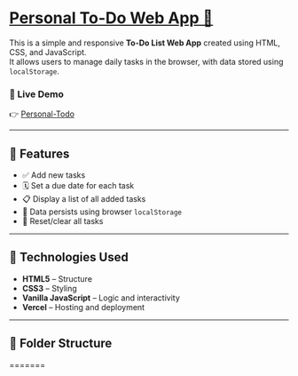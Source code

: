 # [  Personal To-Do Web App 📝](https://personal-todo-web.vercel.app/)

This is a simple and responsive **To-Do List Web App** created using HTML, CSS, and JavaScript.  
It allows users to manage daily tasks in the browser, with data stored using `localStorage`.

### 🔗 Live Demo
👉 [Personal-Todo](https://personal-todo-web.vercel.app/)

---

## 📌 Features

- ✅ Add new tasks
- 🗓️ Set a due date for each task
- 📋 Display a list of all added tasks
- 💾 Data persists using browser `localStorage`
- 🔁 Reset/clear all tasks

---

## 🚀 Technologies Used

- **HTML5** – Structure
- **CSS3** – Styling
- **Vanilla JavaScript** – Logic and interactivity
- **Vercel** – Hosting and deployment

---

## 📁 Folder Structure

=======


